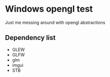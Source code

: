 # Windows opengl test


Just me messing around with opengl abstractions

## Dependency list
- GLEW
- GLFW
- glm
- imgui
- STB